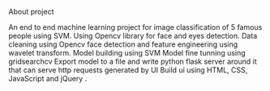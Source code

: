 

About project
 
 
An end to end machine learning project for image classification of 5 famous people using SVM.
Using Opencv library for face and eyes detection.
Data cleaning using Opencv face detection and feature engineering using wavelet transform.
Model building using SVM
Model fine tunning using gridsearchcv
Export model to a file and write python flask server around it that can serve http requests
generated by UI
Build ui using HTML, CSS, JavaScript and jQuery .

